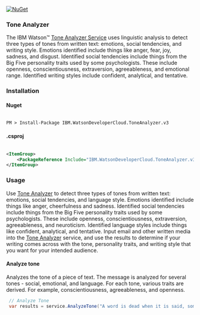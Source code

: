 [![NuGet](https://img.shields.io/badge/nuget-v2.4.2-green.svg?style=flat)](https://www.nuget.org/packages/IBM.WatsonDeveloperCloud.ToneAnalyzer.v3/)

### Tone Analyzer

The IBM Watson™ [Tone Analyzer Service][tone-analyzer] uses linguistic analysis to detect three types of tones from written text: emotions, social tendencies, and writing style. Emotions identified include things like anger, fear, joy, sadness, and disgust. Identified social tendencies include things from the Big Five personality traits used by some psychologists. These include openness, conscientiousness, extraversion, agreeableness, and emotional range. Identified writing styles include confident, analytical, and tentative.

### Installation
#### Nuget
```

PM > Install-Package IBM.WatsonDeveloperCloud.ToneAnalyzer.v3

```
#### .csproj
```xml

<ItemGroup>
    <PackageReference Include="IBM.WatsonDeveloperCloud.ToneAnalyzer.v3" Version="2.4.2" />
</ItemGroup>

```
### Usage
Use [Tone Analyzer][tone-analyzer] to detect three types of tones from written text: emotions, social tendencies, and language style. Emotions identified include things like anger, cheerfulness and sadness. Identified social tendencies include things from the Big Five personality traits used by some psychologists. These include openness, conscientiousness, extraversion, agreeableness, and neuroticism. Identified language styles include things like confident, analytical, and tentative. Input email and other written media into the [Tone Analyzer][tone-analyzer] service, and use the results to determine if your writing comes across with the tone, personality traits, and writing style that you want for your intended audience.

#### Analyze tone
Analyzes the tone of a piece of text. The message is analyzed for several tones - social, emotional, and language. For each tone, various traits are derived. For example, conscientiousness, agreeableness, and openness.
```cs
 // Analyze Tone
 var results = service.AnalyzeTone("A word is dead when it is said, some say. Emily Dickinson");

```

[tone-analyzer]: https://console.bluemix.net/docs/services/tone-analyzer/index.html
